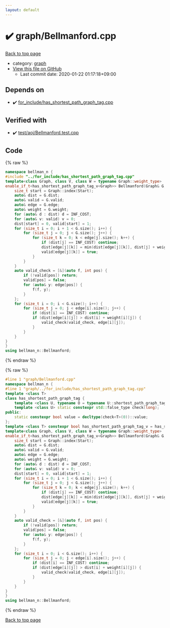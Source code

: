 ```yaml
---
layout: default
---
```


<!-- mathjax config similar to math.stackexchange -->
<script type="text/javascript" async
  src="https://cdnjs.cloudflare.com/ajax/libs/mathjax/2.7.5/MathJax.js?config=TeX-MML-AM_CHTML">
</script>
<script type="text/x-mathjax-config">
  MathJax.Hub.Config({
    TeX: { equationNumbers: { autoNumber: "AMS" }},
    tex2jax: {
      inlineMath: [ ['$','$'] ],
      processEscapes: true
    },
    "HTML-CSS": { matchFontHeight: false },
    displayAlign: "left",
    displayIndent: "2em"
  });
</script>

<script type="text/javascript" src="https://cdnjs.cloudflare.com/ajax/libs/jquery/3.4.1/jquery.min.js"></script>
<script src="https://cdn.jsdelivr.net/npm/jquery-balloon-js@1.1.2/jquery.balloon.min.js" integrity="sha256-ZEYs9VrgAeNuPvs15E39OsyOJaIkXEEt10fzxJ20+2I=" crossorigin="anonymous"></script>
<script type="text/javascript" src="../../assets/js/copy-button.js"></script>
<link rel="stylesheet" href="../../assets/css/copy-button.css" />


# :heavy_check_mark: graph/Bellmanford.cpp

<a href="../../index.html">Back to top page</a>

* category: <a href="../../index.html#f8b0b924ebd7046dbfa85a856e4682c8">graph</a>
* <a href="{{ site.github.repository_url }}/blob/master/graph/Bellmanford.cpp">View this file on GitHub</a>
    - Last commit date: 2020-01-22 01:17:18+09:00




## Depends on

* :heavy_check_mark: <a href="../for_include/has_shortest_path_graph_tag.cpp.html">for_include/has_shortest_path_graph_tag.cpp</a>


## Verified with

* :heavy_check_mark: <a href="../../verify/test/aoj/Bellmanford.test.cpp.html">test/aoj/Bellmanford.test.cpp</a>


## Code

<a id="unbundled"></a>
{% raw %}
```cpp
namespace bellman_n {
#include "../for_include/has_shortest_path_graph_tag.cpp"
template<class Graph, class V, class W = typename Graph::weight_type>
enable_if_t<has_shortest_path_graph_tag_v<Graph>> Bellmanford(Graph& G, V Start, W INF_COST) {
	size_t start = Graph::index(Start);
	auto& dist = G.dist;
	auto& valid = G.valid;
	auto& edge = G.edge;
	auto& weight = G.weight;
	for (auto& d : dist) d = INF_COST;
	for (auto& v: valid) v = 0;
	dist[start] = 0, valid[start] = 1;
	for (size_t i = 0; i + 1 < G.size(); i++) {
		for (size_t j = 0; j < G.size(); j++) {
			for (size_t k = 0; k < edge[j].size(); k++) {
				if (dist[j] == INF_COST) continue;
				dist[edge[j][k]] = min(dist[edge[j][k]], dist[j] + weight[j][k]);
				valid[edge[j][k]] = true;
			}
		}
	}
	auto valid_check = [&](auto f, int pos) {
		if (!valid[pos]) return;
		valid[pos] = false;
		for (auto& y: edge[pos]) {
			f(f, y);
		}
	};
	for (size_t i = 0; i < G.size(); i++) {
		for (size_t j = 0; j < edge[i].size(); j++) {
			if (dist[i] == INF_COST) continue;
			if (dist[edge[i][j]] > dist[i] + weight[i][j]) {
				valid_check(valid_check, edge[i][j]);
			}
		}
	}
}
}
using bellman_n::Bellmanford;
```
{% endraw %}

<a id="bundled"></a>
{% raw %}
```cpp
#line 1 "graph/Bellmanford.cpp"
namespace bellman_n {
#line 1 "graph/../for_include/has_shortest_path_graph_tag.cpp"
template <class T>
class has_shortest_path_graph_tag {
	template <class U, typename O = typename U::shortest_path_graph_tag> static constexpr std::true_type check(int);
	template <class U> static constexpr std::false_type check(long);
public:
	static constexpr bool value = decltype(check<T>(0))::value;
};
template <class T> constexpr bool has_shortest_path_graph_tag_v = has_shortest_path_graph_tag<T>::value;#line 3 "graph/Bellmanford.cpp"
template<class Graph, class V, class W = typename Graph::weight_type>
enable_if_t<has_shortest_path_graph_tag_v<Graph>> Bellmanford(Graph& G, V Start, W INF_COST) {
	size_t start = Graph::index(Start);
	auto& dist = G.dist;
	auto& valid = G.valid;
	auto& edge = G.edge;
	auto& weight = G.weight;
	for (auto& d : dist) d = INF_COST;
	for (auto& v: valid) v = 0;
	dist[start] = 0, valid[start] = 1;
	for (size_t i = 0; i + 1 < G.size(); i++) {
		for (size_t j = 0; j < G.size(); j++) {
			for (size_t k = 0; k < edge[j].size(); k++) {
				if (dist[j] == INF_COST) continue;
				dist[edge[j][k]] = min(dist[edge[j][k]], dist[j] + weight[j][k]);
				valid[edge[j][k]] = true;
			}
		}
	}
	auto valid_check = [&](auto f, int pos) {
		if (!valid[pos]) return;
		valid[pos] = false;
		for (auto& y: edge[pos]) {
			f(f, y);
		}
	};
	for (size_t i = 0; i < G.size(); i++) {
		for (size_t j = 0; j < edge[i].size(); j++) {
			if (dist[i] == INF_COST) continue;
			if (dist[edge[i][j]] > dist[i] + weight[i][j]) {
				valid_check(valid_check, edge[i][j]);
			}
		}
	}
}
}
using bellman_n::Bellmanford;
```
{% endraw %}

<a href="../../index.html">Back to top page</a>


